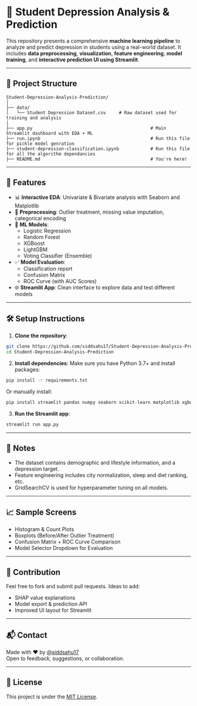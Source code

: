 # 🧠 Student Depression Analysis & Prediction

This repository presents a comprehensive **machine learning pipeline** to analyze and predict depression in students using a real-world dataset. It includes **data preprocessing**, **visualization**, **feature engineering**, **model training**, and **interactive prediction UI using Streamlit**.

---

## 📁 Project Structure

```
Student-Depression-Analysis-Prediction/
│
├── data/
│   └── Student Depression Dataset.csv     # Raw dataset used for training and analysis
│
├── app.py                                             # Main Streamlit dashboard with EDA + ML
├── run.ipynb                                          # Run this file for pickle model genration
├── student-depression-classification.ipynb            # Run this file for all the algorithm dependancies
├── README.md                                          # You're here!
```

---

## 🚀 Features

- 📊 **Interactive EDA**: Univariate & Bivariate analysis with Seaborn and Matplotlib
- 🧹 **Preprocessing**: Outlier treatment, missing value imputation, categorical encoding
- 🧠 **ML Models**:
  - Logistic Regression
  - Random Forest
  - XGBoost
  - LightGBM
  - Voting Classifier (Ensemble)
- ✅ **Model Evaluation**:
  - Classification report
  - Confusion Matrix
  - ROC Curve (with AUC Scores)
- 🌐 **Streamlit App**: Clean interface to explore data and test different models

---

## 🛠️ Setup Instructions

1. **Clone the repository**:
```bash
git clone https://github.com/siddsahu17/Student-Depression-Analysis-Prediction.git
cd Student-Depression-Analysis-Prediction
```

2. **Install dependencies**:
Make sure you have Python 3.7+ and install packages:
```bash
pip install -r requirements.txt
```

Or manually install:
```bash
pip install streamlit pandas numpy seaborn scikit-learn matplotlib xgboost lightgbm
```

3. **Run the Streamlit app**:
```bash
streamlit run app.py
```

---

## 📌 Notes

- The dataset contains demographic and lifestyle information, and a depression target.
- Feature engineering includes city normalization, sleep and diet ranking, etc.
- GridSearchCV is used for hyperparameter tuning on all models.

---

## 📈 Sample Screens

- Histogram & Count Plots
- Boxplots (Before/After Outlier Treatment)
- Confusion Matrix + ROC Curve Comparison
- Model Selector Dropdown for Evaluation

---

## 🤝 Contribution

Feel free to fork and submit pull requests. Ideas to add:
- SHAP value explanations
- Model export & prediction API
- Improved UI layout for Streamlit

---

## 📬 Contact

Made with ❤️ by [@siddsahu17](https://github.com/siddsahu17)  
Open to feedback, suggestions, or collaboration.

---

## 📄 License

This project is under the [MIT License](LICENSE).
